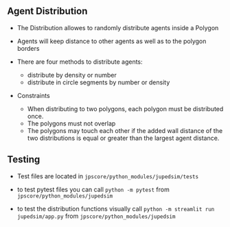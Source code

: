 ## Agent Distribution
* The Distribution allowes to randomly distribute agents inside a Polygon

* Agents will keep distance to other agents as well as to the polygon borders

* There are four methods to distribute agents:

	* distribute by density or number
	* distribute in circle segments by number or density
	
* Constraints
	* When distributing to two polygons, each polygon must be distributed once.
	* The polygons must not overlap
	* The polygons may touch each other if the added wall distance of the two distributions is equal or greater than the largest agent distance.

## Testing

* Test files are located in ```jpscore/python_modules/jupedsim/tests```

* to test pytest files you can call ```python -m pytest``` from ```jpscore/python_modules/jupedsim``` 

* to test the distribution functions visually call ```python -m streamlit run jupedsim/app.py``` from ```jpscore/python_modules/jupedsim```
